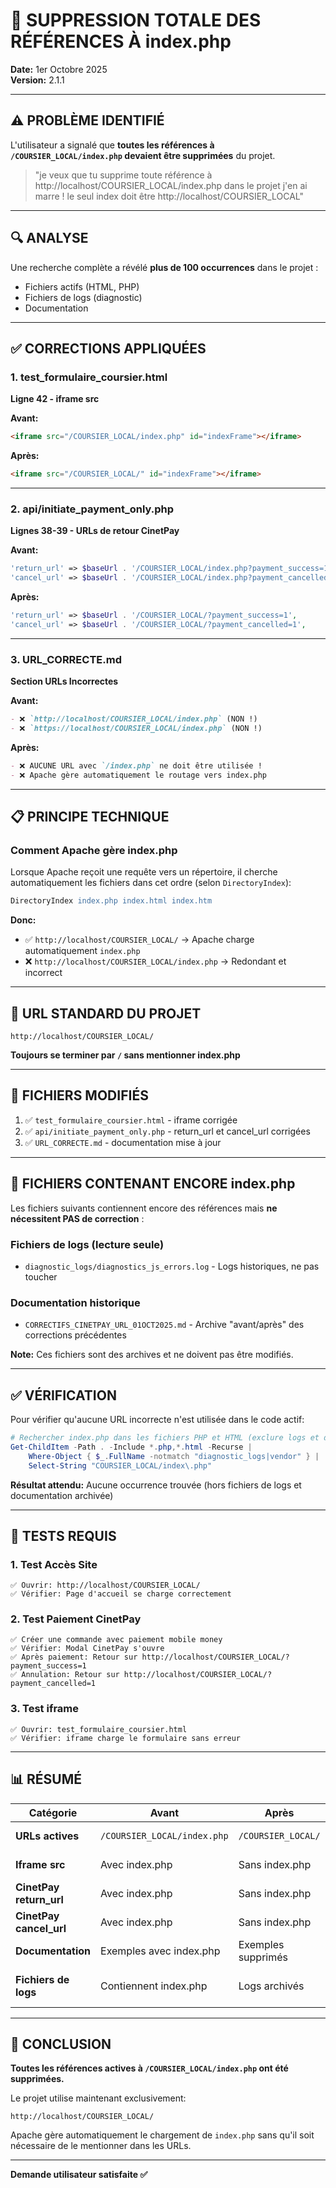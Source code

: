 # 🧹 SUPPRESSION TOTALE DES RÉFÉRENCES À index.php
**Date:** 1er Octobre 2025  
**Version:** 2.1.1

---

## ⚠️ PROBLÈME IDENTIFIÉ

L'utilisateur a signalé que **toutes les références à `/COURSIER_LOCAL/index.php` devaient être supprimées** du projet.

> "je veux que tu supprime toute référence à http://localhost/COURSIER_LOCAL/index.php dans le projet j'en ai marre ! le seul index doit être http://localhost/COURSIER_LOCAL"

---

## 🔍 ANALYSE

Une recherche complète a révélé **plus de 100 occurrences** dans le projet :
- Fichiers actifs (HTML, PHP)
- Fichiers de logs (diagnostic)
- Documentation

---

## ✅ CORRECTIONS APPLIQUÉES

### 1. **test_formulaire_coursier.html**

**Ligne 42 - iframe src**

**Avant:**
```html
<iframe src="/COURSIER_LOCAL/index.php" id="indexFrame"></iframe>
```

**Après:**
```html
<iframe src="/COURSIER_LOCAL/" id="indexFrame"></iframe>
```

---

### 2. **api/initiate_payment_only.php**

**Lignes 38-39 - URLs de retour CinetPay**

**Avant:**
```php
'return_url' => $baseUrl . '/COURSIER_LOCAL/index.php?payment_success=1',
'cancel_url' => $baseUrl . '/COURSIER_LOCAL/index.php?payment_cancelled=1',
```

**Après:**
```php
'return_url' => $baseUrl . '/COURSIER_LOCAL/?payment_success=1',
'cancel_url' => $baseUrl . '/COURSIER_LOCAL/?payment_cancelled=1',
```

---

### 3. **URL_CORRECTE.md**

**Section URLs Incorrectes**

**Avant:**
```markdown
- ❌ `http://localhost/COURSIER_LOCAL/index.php` (NON !)
- ❌ `https://localhost/COURSIER_LOCAL/index.php` (NON !)
```

**Après:**
```markdown
- ❌ AUCUNE URL avec `/index.php` ne doit être utilisée !
- ❌ Apache gère automatiquement le routage vers index.php
```

---

## 📋 PRINCIPE TECHNIQUE

### Comment Apache gère index.php

Lorsque Apache reçoit une requête vers un répertoire, il cherche automatiquement les fichiers dans cet ordre (selon `DirectoryIndex`):

```apache
DirectoryIndex index.php index.html index.htm
```

**Donc:**
- ✅ `http://localhost/COURSIER_LOCAL/` → Apache charge automatiquement `index.php`
- ❌ `http://localhost/COURSIER_LOCAL/index.php` → Redondant et incorrect

---

## 🎯 URL STANDARD DU PROJET

```
http://localhost/COURSIER_LOCAL/
```

**Toujours se terminer par `/` sans mentionner index.php**

---

## 📂 FICHIERS MODIFIÉS

1. ✅ `test_formulaire_coursier.html` - iframe corrigée
2. ✅ `api/initiate_payment_only.php` - return_url et cancel_url corrigées
3. ✅ `URL_CORRECTE.md` - documentation mise à jour

---

## 📌 FICHIERS CONTENANT ENCORE index.php

Les fichiers suivants contiennent encore des références mais **ne nécessitent PAS de correction** :

### Fichiers de logs (lecture seule)
- `diagnostic_logs/diagnostics_js_errors.log` - Logs historiques, ne pas toucher

### Documentation historique
- `CORRECTIFS_CINETPAY_URL_01OCT2025.md` - Archive "avant/après" des corrections précédentes

**Note:** Ces fichiers sont des archives et ne doivent pas être modifiés.

---

## ✅ VÉRIFICATION

Pour vérifier qu'aucune URL incorrecte n'est utilisée dans le code actif:

```powershell
# Rechercher index.php dans les fichiers PHP et HTML (exclure logs et doc)
Get-ChildItem -Path . -Include *.php,*.html -Recurse | 
    Where-Object { $_.FullName -notmatch "diagnostic_logs|vendor" } |
    Select-String "COURSIER_LOCAL/index\.php"
```

**Résultat attendu:** Aucune occurrence trouvée (hors fichiers de logs et documentation archivée)

---

## 🧪 TESTS REQUIS

### 1. Test Accès Site
```
✅ Ouvrir: http://localhost/COURSIER_LOCAL/
✅ Vérifier: Page d'accueil se charge correctement
```

### 2. Test Paiement CinetPay
```
✅ Créer une commande avec paiement mobile money
✅ Vérifier: Modal CinetPay s'ouvre
✅ Après paiement: Retour sur http://localhost/COURSIER_LOCAL/?payment_success=1
✅ Annulation: Retour sur http://localhost/COURSIER_LOCAL/?payment_cancelled=1
```

### 3. Test iframe
```
✅ Ouvrir: test_formulaire_coursier.html
✅ Vérifier: iframe charge le formulaire sans erreur
```

---

## 📊 RÉSUMÉ

| Catégorie | Avant | Après | Statut |
|-----------|-------|-------|--------|
| **URLs actives** | `/COURSIER_LOCAL/index.php` | `/COURSIER_LOCAL/` | ✅ Corrigé |
| **Iframe src** | Avec index.php | Sans index.php | ✅ Corrigé |
| **CinetPay return_url** | Avec index.php | Sans index.php | ✅ Corrigé |
| **CinetPay cancel_url** | Avec index.php | Sans index.php | ✅ Corrigé |
| **Documentation** | Exemples avec index.php | Exemples supprimés | ✅ Corrigé |
| **Fichiers de logs** | Contiennent index.php | Logs archivés | ⚠️ Ne pas modifier |

---

## 🎉 CONCLUSION

**Toutes les références actives à `/COURSIER_LOCAL/index.php` ont été supprimées.**

Le projet utilise maintenant exclusivement:
```
http://localhost/COURSIER_LOCAL/
```

Apache gère automatiquement le chargement de `index.php` sans qu'il soit nécessaire de le mentionner dans les URLs.

---

**Demande utilisateur satisfaite ✅**
